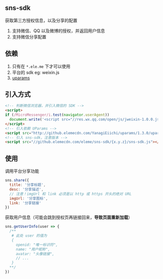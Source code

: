 ## sns-sdk

获取第三方授权信息，以及分享的配置

1. 支持微信、QQ 以及微博的授权，并返回用户信息
2. 支持微信分享配置

## 依赖

1. 只有在 `*.ele.me` 下才可以使用
2. 平台的 sdk eg: weixin.js
3. [uparams](https://github.com/YanagiEiichi/uparams)

## 引入方式

```html
<!-- 判断微信浏览器，并引入微信的 SDK -->
<script>
if (/MicroMessenger/i.test(navigator.userAgent))
  document.write('<script src="//res.wx.qq.com/open/js/jweixin-1.0.0.js"><\/script>')
</script>
<!-- 引入依赖 UParams -->
<script src="http://github.elemecdn.com/YanagiEiichi/uparams/1.3.0/uparams.min.js"></script>
<!-- 引入 sns-sdk，注意版本 -->
<script src="//github.elemecdn.com/eleme/sns-sdk/{x.y.z}/sns-sdk.js"></script>
```

## 使用

调用平台分享功能

```js
sns.share({
  title: '分享标题',
  desc: '分享描述',
  // 注意！imgUrl 和 link 必须是以 http 或 https 开头的绝对 URL
  imgUrl: '分享图标',
  link: '分享链接'
})
```

获取用户信息（可能会跳到授权页再链接回来，**导致页面重新加载**）

```js
sns.getUserInfo(user => {
  /**
   # 此处 user 的值为
   {
     openid: "唯一标识符",
     name: "用户昵称",
     avatar: "头像链接",
     // ...
   }
  **/
})
```
